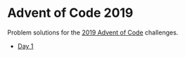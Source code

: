 # Advent of Code 2019

Problem solutions for the [2019 Advent of Code](https://adventofcode.com/2019) challenges.

* [Day 1](AdventOfCode2019/Day1/RocketFueler.swift)
